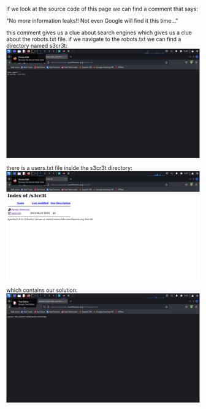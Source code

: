 if we look at the source code of this page we can find a comment that says:

"No more information leaks!! Not even Google will find it this time..."

this comment gives us a clue about search engines which gives us a clue about the robots.txt file.
if we navigate to the robots.txt we can find a directory named s3cr3t:
![robots.txt directory](./images/natas3/robots.png)

there is a users.txt file inside the s3cr3t directory:
![secret](./images/natas3/secrets.png)

which contains our solution:
![solution](./images/natas3/solution.png)